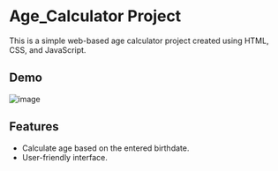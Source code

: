 # Age_Calculator Project

This is a simple web-based age calculator project created using HTML, CSS, and JavaScript.

## Demo
![image](https://github.com/sanketmahadik191/Age-Calculator/assets/125791466/9304508f-68dd-4944-914d-b71f76154f72)

## Features

- Calculate age based on the entered birthdate.
- User-friendly interface.
